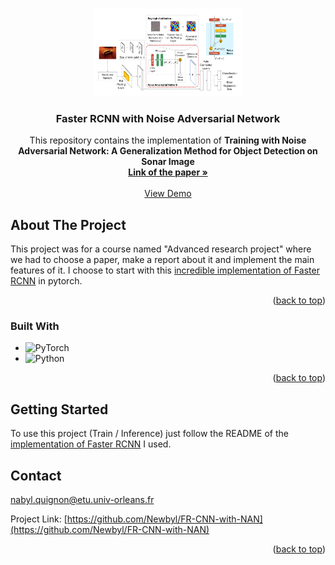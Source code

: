 <a name="readme-top"></a>


<!-- PROJECT LOGO -->
<br />
<div align="center">
  <a href="https://github.com/Newbyl/FR-CNN-with-NAN">
    <img src="images/NAN_archi.png" alt="Logo" width="240" height="140">
  </a>

<h3 align="center">Faster RCNN with Noise Adversarial Network</h3>

  <p align="center">
    This repository contains the implementation of <strong>Training with Noise Adversarial Network: A Generalization Method for Object
    Detection on Sonar Image</strong>
    <br />
    <a href="https://openaccess.thecvf.com/content_WACV_2020/papers/Ma_Training_with_Noise_Adversarial_Network_A_Generalization_Method_for_Object_WACV_2020_paper.pdf"><strong>Link of the paper »</strong></a>
    <br />
    <br />
    <a href="https://github.com/Newbyl/FR-CNN-with-NAN">View Demo</a>
  </p>
</div>



<!-- ABOUT THE PROJECT -->
## About The Project

This project was for a course named "Advanced research project" where we had to choose a paper, make a report about it and implement the main features of it. I choose to start with this <a href="https://github.com/trzy/FasterRCNN">incredible implementation of Faster RCNN</a> in pytorch.

<p align="right">(<a href="#readme-top">back to top</a>)</p>



### Built With

* ![PyTorch](https://img.shields.io/badge/PyTorch-%23EE4C2C.svg?style=for-the-badge&logo=PyTorch&logoColor=white)
* ![Python](https://img.shields.io/badge/python-3670A0?style=for-the-badge&logo=python&logoColor=ffdd54)

<p align="right">(<a href="#readme-top">back to top</a>)</p>



<!-- GETTING STARTED -->
## Getting Started

To use this project (Train / Inference) just follow the README of the <a href="https://github.com/trzy/FasterRCNN"> implementation of Faster RCNN</a> I used.




<!-- CONTACT -->
## Contact

nabyl.quignon@etu.univ-orleans.fr

Project Link: [https://github.com/Newbyl/FR-CNN-with-NAN](https://github.com/Newbyl/FR-CNN-with-NAN)

<p align="right">(<a href="#readme-top">back to top</a>)</p>




